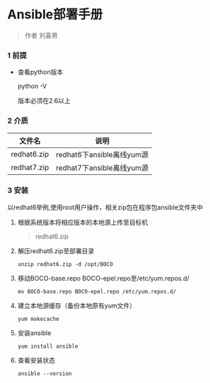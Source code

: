 # Ansible部署手册

> 作者 刘喜男

### 1 前提

- 查看python版本

  python -V 

  版本必须在2.6以上

### 2 介质

| 文件名      | 说明                      |
| ----------- | ------------------------- |
| redhat6.zip | redhat6下ansible离线yum源 |
| redhat7.zip | redhat7下ansible离线yum源 |

### 3 安装

以redhat6举例,使用root用户操作，相关zip包在程序包ansible文件夹中

1. 根据系统版本将相应版本的本地源上传至目标机

   > redhat6.zip

2. 解压redhat6.zip至部署目录

   ```shell
   unzip redhat6.zip -d /opt/BOCO
   ```

3. 移动BOCO-base.repo BOCO-epel.repo至/etc/yum.repos.d/

   ```shell
   mv BOCO-base.repo BOCO-epel.repo /etc/yum.repos.d/
   ```

4. 建立本地源缓存（备份本地原有yum文件）

   ```shell
   yum makecache
   ```

5. 安装ansible

   ```shell
   yum install ansible
   ```

6. 查看安装状态

   ```shell
   ansible --version
   ```
